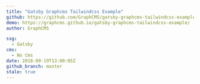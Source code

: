 ```yaml
---
title: "Gatsby Graphcms Tailwindcss Example"
github: https://github.com/GraphCMS/gatsby-graphcms-tailwindcss-example
demo: https://graphcms.github.io/gatsby-graphcms-tailwindcss-example/
author: GraphCMS

ssg:
  - Gatsby
cms:
  - No Cms
date: 2018-09-19T13:00:05Z
github_branch: master
stale: true
---
```

